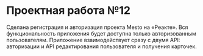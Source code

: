 # Проектная работа №12

Сделана регистрация и авторизация проекта Mesto на «Реакте». Вся функциональность приложения будет доступна только авторизованным пользователям.
Приложение взаимодействует сразу с двумя API: авторизации и API редактирования пользователя и получения карточек. 

